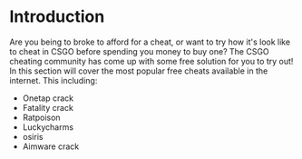 # Introduction

Are you being to broke to afford for a cheat, or want to try how it's look like to cheat in CSGO before spending you money to buy one? The CSGO cheating community has come up with some free solution for you to try out! In this section will cover the most popular free cheats available in the internet. This including:

* Onetap crack
* Fatality crack
* Ratpoison
* Luckycharms
* osiris
* Aimware crack